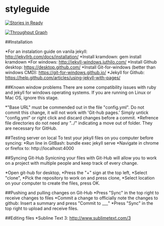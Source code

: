 # styleguide


[![Stories in Ready](https://badge.waffle.io/bvn-architecture/styleguide.png?label=ready&title=Ready)](http://waffle.io/bvn-architecture/styleguide)

[![Throughput Graph](https://graphs.waffle.io/bvn-architecture/styleguide/throughput.svg)](https://waffle.io/bvn-architecture/styleguide/metrics)



##Installation

*For an instalation guide on vanila jekyll: http://jekyllrb.com/docs/installation/
*Install kramdown: gem install kramdown
*For windows: http://jekyll-windows.juthilo.com/
*Install Github desktop: https://desktop.github.com/
*Install Git-for-windows (better than windows CMD): https://git-for-windows.github.io/
*Jekyll for Github: https://help.github.com/articles/using-jekyll-with-pages/


##Known window problems
There are some compatibility issues with ruby and jekyll for windows operating systems. If you are running on Linux or Mac OS, ignore this stage.

*"Base URL" must be commended out in the file "config.yml". Do not commit this change, it will not work with 'Git-hub pages.' Simply untick "config.yml" or right click and discard changes before a commit.
*Refrence file directories do not need any "../" indicating a move out of folder. They are necessary for GitHub.

##Testing server on local
To test your jekyll files on you computer before syncing:
*Run line in GitBash: bundle exec jekyll serve
*Navigate in chrome or firefox to: http://localhost:4000

##Syncing Git-Hub
Synicning your files with Git-Hub will allow you to work on a project with multiple people and keep track of every change.

*Open git-hub for desktop,
*Press the "+" sign at the top left,
*Select "clone",
*Pick the repository to work on and press clone,
*Select location on your computer to create the files, press OK.

##Pushing and pulling changes on Git-Hub
*Press "Sync" in the top right to receive changes to files
*Commit a change to officially note the changes to github: Insert a summary and press "Commit to ___"
*Press "Sync" in the top right to upload and receive files.

##Editing files
*Subline Text 3: http://www.sublimetext.com/3